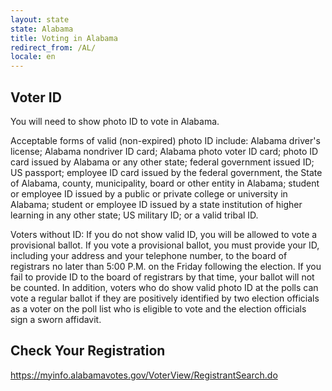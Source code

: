 ```yaml
---
layout: state
state: Alabama
title: Voting in Alabama
redirect_from: /AL/
locale: en
---
```


## Voter ID 

You will need to show photo ID to vote in Alabama.

Acceptable forms of valid (non-expired) photo ID include: Alabama driver's license; Alabama nondriver ID card; Alabama photo voter ID card; photo ID card issued by Alabama or any other state; federal government issued ID; US passport; employee ID card issued by the federal government, the State of Alabama, county, municipality, board or other entity in Alabama; student or employee ID issued by a public or private college or university in Alabama; student or employee ID issued by a state institution of higher learning in any other state; US military ID; or a valid tribal ID.

Voters without ID: If you do not show valid ID, you will be allowed to vote a provisional ballot. If you vote a provisional ballot, you must provide your ID, including your address and your telephone number, to the board of registrars no later than 5:00 P.M. on the Friday following the election. If you fail to provide ID to the board of registrars by that time, your ballot will not be counted. In addition, voters who do show valid photo ID at the polls can vote a regular ballot if they are positively identified by two election officials as a voter on the poll list who is eligible to vote and the election officials sign a sworn affidavit.

## Check Your Registration

<https://myinfo.alabamavotes.gov/VoterView/RegistrantSearch.do>
